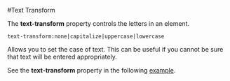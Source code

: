 #Text Transform 

The **text-transform** property controls the letters in an element.
~~~
text-transform:none|capitalize|uppercase|lowercase
~~~
Allows you to set the case of text. This can be useful if you cannot be sure that text will be entered
appropriately.

See the **text-transform** property in the following <a href="archives/Class Htmls/transform.htm" target= "_blank">example</a>.
